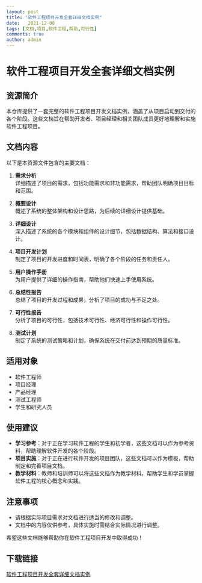 ```yaml
---
layout: post
title: "软件工程项目开发全套详细文档实例"
date:   2021-12-08
tags: [文档,项目,软件工程,帮助,可行性]
comments: true
author: admin
---
```

# 软件工程项目开发全套详细文档实例

## 资源简介

本仓库提供了一套完整的软件工程项目开发文档实例，涵盖了从项目启动到交付的各个阶段。这些文档旨在帮助开发者、项目经理和相关团队成员更好地理解和实施软件工程项目。

## 文档内容

以下是本资源文件包含的主要文档：

1. **需求分析**  
   详细描述了项目的需求，包括功能需求和非功能需求，帮助团队明确项目目标和范围。

2. **概要设计**  
   概述了系统的整体架构和设计思路，为后续的详细设计提供基础。

3. **详细设计**  
   深入描述了系统的各个模块和组件的设计细节，包括数据结构、算法和接口设计。

4. **项目开发计划**  
   制定了项目的开发进度和时间表，明确了各个阶段的任务和责任人。

5. **用户操作手册**  
   为用户提供了详细的操作指南，帮助他们快速上手使用系统。

6. **总结性报告**  
   总结了项目的开发过程和成果，分析了项目的成功与不足之处。

7. **可行性报告**  
   分析了项目的可行性，包括技术可行性、经济可行性和操作可行性。

8. **测试计划**  
   制定了系统的测试策略和计划，确保系统在交付前达到预期的质量标准。

## 适用对象

- 软件工程师
- 项目经理
- 产品经理
- 测试工程师
- 学生和研究人员

## 使用建议

- **学习参考**：对于正在学习软件工程的学生和初学者，这些文档可以作为参考资料，帮助理解软件开发的各个阶段。
- **项目实施**：对于正在进行软件开发的项目团队，这些文档可以作为模板，帮助制定和完善项目文档。
- **教学材料**：教师和培训师可以将这些文档作为教学材料，帮助学生和学员掌握软件工程的核心概念和实践。

## 注意事项

- 请根据实际项目需求对文档进行适当的修改和调整。
- 文档中的内容仅供参考，具体实施时需结合实际情况进行调整。

希望这些文档能够帮助你在软件工程项目开发中取得成功！

## 下载链接

[软件工程项目开发全套详细文档实例](https://pan.quark.cn/s/24c1ef8ffaaa)